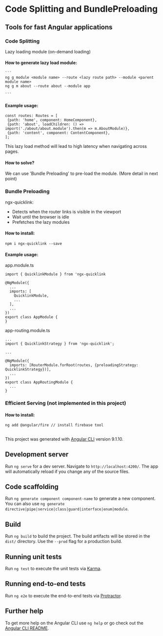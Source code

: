 # Code Splitting and BundlePreloading

## Tools for fast Angular applications
### Code Splitting
Lazy loading module (on-demand loading)

#### How to generate lazy load module:
    ```
    ng g module <module name> --route <lazy route path> --module <parent module name>
    ng g m about --route about --module app

    ```

#### Example usage:
   ``` 
  const routes: Routes = [
    {path: 'home', component: HomeComponent},
    {path: 'about', loadChildren: () => import('./about/about.module').then(m => m.AboutModule)},
    {path: 'content', component: ContentComponent},
  ];
   ```
This lazy load method will lead to high latency when navigating across pages.
 
#### How to solve?
We can use 'Bundle Preloading' to pre-load the module. (More detail in next point)
 
### Bundle Preloading
ngx-quicklink:
 - Detects when the router links is visible in the viewport
 - Wait until the browser is idle
 - Prefetches the lazy modules

#### How to install:
```
npm i ngx-quicklink --save
```

#### Example usage:
app.module.ts
``` 
import { QuicklinkModule } from 'ngx-quicklink

@NgModule({
  ...
  imports: [
    QuicklinkModule,
    ...
  ],
  ...
})
export class AppModule {
}
```

app-routing.module.ts
``` 
...
import { QuicklinkStrategy } from 'ngx-quicklink';

...

@NgModule({
  imports: [RouterModule.forRoot(routes, {preloadingStrategy: QuicklinkStrategy})],
  ...
})
export class AppRoutingModule {
  ...
}

```

### Efficient Serving (not implemented in this project)

#### How to install:
```
ng add @angular/fire // install firebase tool
```

##



This project was generated with [Angular CLI](https://github.com/angular/angular-cli) version 9.1.10.

## Development server

Run `ng serve` for a dev server. Navigate to `http://localhost:4200/`. The app will automatically reload if you change any of the source files.

## Code scaffolding

Run `ng generate component component-name` to generate a new component. You can also use `ng generate directive|pipe|service|class|guard|interface|enum|module`.

## Build

Run `ng build` to build the project. The build artifacts will be stored in the `dist/` directory. Use the `--prod` flag for a production build.

## Running unit tests

Run `ng test` to execute the unit tests via [Karma](https://karma-runner.github.io).

## Running end-to-end tests

Run `ng e2e` to execute the end-to-end tests via [Protractor](http://www.protractortest.org/).

## Further help

To get more help on the Angular CLI use `ng help` or go check out the [Angular CLI README](https://github.com/angular/angular-cli/blob/master/README.md).
